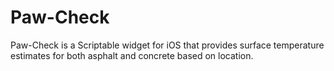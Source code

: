 # Paw-Check
Paw-Check is a Scriptable widget for iOS that provides surface temperature estimates for both asphalt and concrete based on location.
